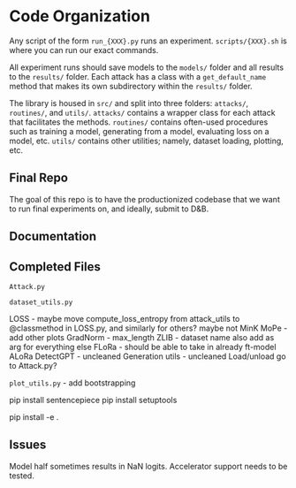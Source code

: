 # Code Organization

Any script of the form `run_{XXX}.py` runs an experiment. `scripts/{XXX}.sh` is where you can run our exact commands.

All experiment runs should save models to the `models/` folder and all results to the `results/` folder. Each attack has a class with a `get_default_name` method that makes its own subdirectory within the `results/` folder.

The library is housed in `src/` and split into three folders: `attacks/`, `routines/`, and `utils/`. `attacks/` contains a wrapper class for each attack that facilitates the methods. `routines/` contains often-used procedures such as training a model, generating from a model, evaluating loss on a model, etc. `utils/` contains other utilities; namely, dataset loading, plotting, etc.


## Final Repo

The goal of this repo is to have the productionized codebase that we want to run  final experiments on, and ideally, submit to D&B.

## Documentation


## Completed Files

`Attack.py`

`dataset_utils.py`

LOSS - maybe move compute_loss_entropy from attack_utils to @classmethod in LOSS.py, and similarly for others? maybe not
MinK
MoPe - add other plots
GradNorm - max_length
ZLIB - dataset name also add as arg for everything else
FLoRa - should be able to take in already ft-model
ALoRa
DetectGPT - uncleaned
Generation utils - uncleaned
Load/unload go to Attack.py?

`plot_utils.py` - add bootstrapping

pip install sentencepiece
pip install setuptools

pip install -e .

## Issues

Model half sometimes results in NaN logits.
Accelerator support needs to be tested.